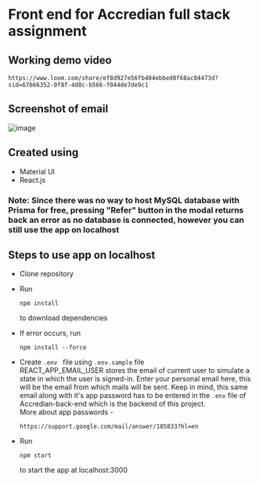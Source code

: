 #  Front end for Accredian full stack assignment

##  Working demo video

    https://www.loom.com/share/ef8d927e56fb404ebbed0f68ac84473d?sid=67666352-0f8f-4d8c-b566-f044de7de9c1

##  Screenshot of email

![image](https://github.com/user-attachments/assets/652899d7-83c4-47a3-8384-6c36a92c98d0)


##  Created using
-  Material UI
-  React.js

###  Note: Since there was no way to host MySQL database with Prisma for free, pressing "Refer" button in the modal returns back an error as no database is connected, however you can still use the app on localhost

##  Steps to use app on localhost
-  Clone repository
-  Run

    ```
    npm install
    ```

    to download dependencies
-  If error occurs, run
  
    ```
    npm install --force
    ```

-  Create `.env ` file using `.env.sample` file  
  REACT_APP_EMAIL_USER stores the email of current user to simulate a state in which the user is signed-in. Enter your personal email here, this will be the email from which mails will be sent.
  Keep in mind, this same email along with it's app password has to be entered in the `.env` file of Accredian-back-end which is the backend of this project.  
  More about app passwords -

    ```
    https://support.google.com/mail/answer/185833?hl=en
    ```


-  Run

     ```
     npm start
     ```
     to start the app at localhost:3000
